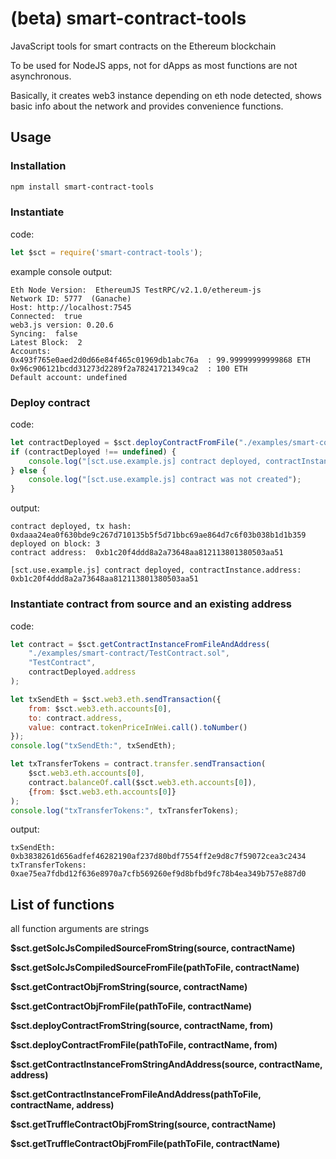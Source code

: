 # (beta) smart-contract-tools

JavaScript tools for smart contracts on the Ethereum blockchain

To be used for NodeJS apps, not for dApps as most functions are not asynchronous.

Basically, it creates web3 instance depending on eth node detected, shows basic info about the network 
and provides convenience functions.

## Usage
### Installation 
```bash
npm install smart-contract-tools
```
### Instantiate 

code: 

```js
let $sct = require('smart-contract-tools');
```

example console output:

```text
Eth Node Version:  EthereumJS TestRPC/v2.1.0/ethereum-js
Network ID: 5777  (Ganache)
Host: http://localhost:7545
Connected:  true
web3.js version: 0.20.6
Syncing:  false
Latest Block:  2
Accounts:
0x493f765e0aed2d0d66e84f465c01969db1abc76a  : 99.99999999999868 ETH
0x96c906121bcdd31273d2289f2a78241721349ca2  : 100 ETH
Default account: undefined
```
### Deploy contract

code: 

```js
let contractDeployed = $sct.deployContractFromFile("./examples/smart-contract/TestContract.sol", "TestContract");
if (contractDeployed !== undefined) {
    console.log("[sct.use.example.js] contract deployed, contractInstance.address: ", contractDeployed.address);
} else {
    console.log("[sct.use.example.js] contract was not created");
}
```

output: 

```text
contract deployed, tx hash: 0xdaaa24ea0f630bde9c267d710135b5f5d71bbc69ae864d7c6f03b038b1d1b359
deployed on block: 3
contract address:  0xb1c20f4ddd8a2a73648aa812113801380503aa51

[sct.use.example.js] contract deployed, contractInstance.address:  0xb1c20f4ddd8a2a73648aa812113801380503aa51
```
### Instantiate contract from source and an existing address

code: 

```js
let contract = $sct.getContractInstanceFromFileAndAddress(
    "./examples/smart-contract/TestContract.sol",
    "TestContract",
    contractDeployed.address
);

let txSendEth = $sct.web3.eth.sendTransaction({
    from: $sct.web3.eth.accounts[0],
    to: contract.address,
    value: contract.tokenPriceInWei.call().toNumber()
});
console.log("txSendEth:", txSendEth);

let txTransferTokens = contract.transfer.sendTransaction(
    $sct.web3.eth.accounts[0],
    contract.balanceOf.call($sct.web3.eth.accounts[0]),
    {from: $sct.web3.eth.accounts[0]}
);
console.log("txTransferTokens:", txTransferTokens);
```

output: 

```text
txSendEth: 0xb3838261d656adfef46282190af237d80bdf7554ff2e9d8c7f59072cea3c2434
txTransferTokens: 0xae75ea7fdbd12f636e8970a7cfb569260ef9d8bfbd9fc78b4ea349b757e887d0
```
## List of functions 

all function arguments are strings

**$sct.getSolcJsCompiledSourceFromString(source, contractName)**

**$sct.getSolcJsCompiledSourceFromFile(pathToFile, contractName)**

**$sct.getContractObjFromString(source, contractName)**

**$sct.getContractObjFromFile(pathToFile, contractName)**

**$sct.deployContractFromString(source, contractName, from)**

**$sct.deployContractFromFile(pathToFile, contractName, from)**

**$sct.getContractInstanceFromStringAndAddress(source, contractName, address)**

**$sct.getContractInstanceFromFileAndAddress(pathToFile, contractName, address)**

**$sct.getTruffleContractObjFromString(source, contractName)**

**$sct.getTruffleContractObjFromFile(pathToFile, contractName)**


